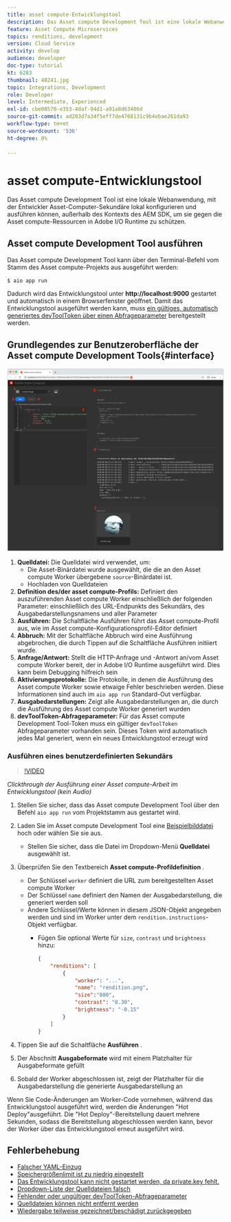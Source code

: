 ```yaml
---
title: asset compute-Entwicklungstool
description: Das Asset compute Development Tool ist eine lokale Webanwendung, mit der Entwickler Asset-Computer-Sekundäre lokal konfigurieren und ausführen können, außerhalb des Kontexts des AEM SDK, um sie gegen die Asset compute-Ressourcen in Adobe I/O Runtime zu schützen.
feature: Asset Compute Microservices
topics: renditions, development
version: Cloud Service
activity: develop
audience: developer
doc-type: tutorial
kt: 6283
thumbnail: 40241.jpg
topic: Integrations, Development
role: Developer
level: Intermediate, Experienced
exl-id: cbe08570-e353-4daf-94d1-a91a8d63406d
source-git-commit: ad203d7a34f5eff7de4768131c9b4ebae261da93
workflow-type: tm+mt
source-wordcount: '536'
ht-degree: 0%

---
```


# asset compute-Entwicklungstool

Das Asset compute Development Tool ist eine lokale Webanwendung, mit der Entwickler Asset-Computer-Sekundäre lokal konfigurieren und ausführen können, außerhalb des Kontexts des AEM SDK, um sie gegen die Asset compute-Ressourcen in Adobe I/O Runtime zu schützen.

## Asset compute Development Tool ausführen

Das Asset compute Development Tool kann über den Terminal-Befehl vom Stamm des Asset compute-Projekts aus ausgeführt werden:

```
$ aio app run
```

Dadurch wird das Entwicklungstool unter __http://localhost:9000__ gestartet und automatisch in einem Browserfenster geöffnet. Damit das Entwicklungstool ausgeführt werden kann, muss [ein gültiges, automatisch generiertes devToolToken über einen Abfrageparameter](#troubleshooting__devtooltoken) bereitgestellt werden.

## Grundlegendes zur Benutzeroberfläche der Asset compute Development Tools{#interface}

![asset compute-Entwicklungstool](./assets/development-tool/asset-compute-dev-tool.png)

1. __Quelldatei:__  Die Quelldatei wird verwendet, um:
   + Die Asset-Binärdatei wurde ausgewählt, die die an den Asset compute Worker übergebene `source`-Binärdatei ist.
   + Hochladen von Quelldateien
1. __Definition des/der asset compute-Profils:__  Definiert den auszuführenden Asset compute Worker einschließlich der folgenden Parameter: einschließlich des URL-Endpunkts des Sekundärs, des Ausgabedarstellungsnamens und aller Parameter
1. __Ausführen:__  Die Schaltfläche Ausführen führt das Asset compute-Profil aus, wie im Asset compute-Konfigurationsprofil-Editor definiert
1. __Abbruch:__ Mit der Schaltfläche Abbruch wird eine Ausführung abgebrochen, die durch Tippen auf die Schaltfläche Ausführen initiiert wurde.
1. __Anfrage/Antwort:__ Stellt die HTTP-Anfrage und -Antwort an/vom Asset compute Worker bereit, der in Adobe I/O Runtime ausgeführt wird. Dies kann beim Debugging hilfreich sein
1. __Aktivierungsprotokolle:__ Die Protokolle, in denen die Ausführung des Asset compute Worker sowie etwaige Fehler beschrieben werden. Diese Informationen sind auch im `aio app run` Standard-Out verfügbar.
1. __Ausgabedarstellungen:__ Zeigt alle Ausgabedarstellungen an, die durch die Ausführung des Asset compute Worker generiert wurden
1. __devToolToken-Abfrageparameter:__ Für das Asset compute Development Tool-Token muss ein gültiger  `devToolToken` Abfrageparameter vorhanden sein. Dieses Token wird automatisch jedes Mal generiert, wenn ein neues Entwicklungstool erzeugt wird

### Ausführen eines benutzerdefinierten Sekundärs

>[!VIDEO](https://video.tv.adobe.com/v/40241?quality=12&learn=on)

_Clickthrough der Ausführung einer Asset compute-Arbeit im Entwicklungstool (kein Audio)_

1. Stellen Sie sicher, dass das Asset compute Development Tool über den Befehl `aio app run` vom Projektstamm aus gestartet wird.
1. Laden Sie im Asset compute Development Tool eine [Beispielbilddatei](../assets/samples/sample-file.jpg) hoch oder wählen Sie sie aus.
   + Stellen Sie sicher, dass die Datei im Dropdown-Menü __Quelldatei__ ausgewählt ist.
1. Überprüfen Sie den Textbereich __Asset compute-Profildefinition__ .
   + Der Schlüssel `worker` definiert die URL zum bereitgestellten Asset compute Worker
   + Der Schlüssel `name` definiert den Namen der Ausgabedarstellung, die generiert werden soll
   + Andere Schlüssel/Werte können in diesem JSON-Objekt angegeben werden und sind im Worker unter dem `rendition.instructions`-Objekt verfügbar.
      + Fügen Sie optional Werte für `size`, `contrast` und `brightness` hinzu:

         ```json
         {
             "renditions": [
                 {
                     "worker": "...",
                     "name": "rendition.png",
                     "size":"800",
                     "contrast": "0.30",
                     "brightness": "-0.15"
                 }
             ]
         }
         ```

1. Tippen Sie auf die Schaltfläche __Ausführen__ .
1. Der Abschnitt __Ausgabeformate__ wird mit einem Platzhalter für Ausgabeformate gefüllt
1. Sobald der Worker abgeschlossen ist, zeigt der Platzhalter für die Ausgabedarstellung die generierte Ausgabedarstellung an

Wenn Sie Code-Änderungen am Worker-Code vornehmen, während das Entwicklungstool ausgeführt wird, werden die Änderungen &quot;Hot Deploy&quot;ausgeführt. Die &quot;Hot Deploy&quot;-Bereitstellung dauert mehrere Sekunden, sodass die Bereitstellung abgeschlossen werden kann, bevor der Worker über das Entwicklungstool erneut ausgeführt wird.

## Fehlerbehebung

+ [Falscher YAML-Einzug](../troubleshooting.md#incorrect-yaml-indentation)
+ [Speichergrößenlimit ist zu niedrig eingestellt](../troubleshooting.md#memorysize-limit-is-set-too-low)
+ [Das Entwicklungstool kann nicht gestartet werden, da private.key fehlt.](../troubleshooting.md#missing-private-key)
+ [Dropdown-Liste der Quelldateien falsch](../troubleshooting.md#source-files-dropdown-incorrect)
+ [Fehlender oder ungültiger devToolToken-Abfrageparameter](../troubleshooting.md#missing-or-invalid-devtooltoken-query-parameter)
+ [Quelldateien können nicht entfernt werden](../troubleshooting.md#unable-to-remove-source-files)
+ [Wiedergabe teilweise gezeichnet/beschädigt zurückgegeben](../troubleshooting.md#rendition-returned-partially-drawn-or-corrupt)
